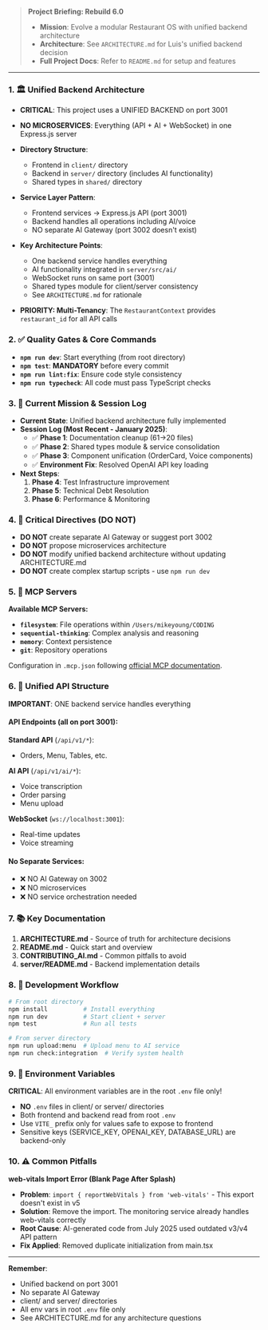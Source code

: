 > **Project Briefing: Rebuild 6.0**
> - **Mission**: Evolve a modular Restaurant OS with unified backend architecture
> - **Architecture**: See `ARCHITECTURE.md` for Luis's unified backend decision
> - **Full Project Docs**: Refer to `README.md` for setup and features

---

### **1. 🏛️ Unified Backend Architecture**

- **CRITICAL**: This project uses a UNIFIED BACKEND on port 3001
- **NO MICROSERVICES**: Everything (API + AI + WebSocket) in one Express.js server
- **Directory Structure**: 
  - Frontend in `client/` directory
  - Backend in `server/` directory (includes AI functionality)
  - Shared types in `shared/` directory
- **Service Layer Pattern**: 
  - Frontend services → Express.js API (port 3001)
  - Backend handles all operations including AI/voice
  - NO separate AI Gateway (port 3002 doesn't exist)

- **Key Architecture Points**:
  - One backend service handles everything
  - AI functionality integrated in `server/src/ai/`
  - WebSocket runs on same port (3001)
  - Shared types module for client/server consistency
  - See `ARCHITECTURE.md` for rationale

- **PRIORITY: Multi-Tenancy**: The `RestaurantContext` provides `restaurant_id` for all API calls

### **2. ✅ Quality Gates & Core Commands**

- **`npm run dev`**: Start everything (from root directory)
- **`npm test`**: **MANDATORY** before every commit
- **`npm run lint:fix`**: Ensure code style consistency
- **`npm run typecheck`**: All code must pass TypeScript checks

### **3. 🎯 Current Mission & Session Log**

- **Current State**: Unified backend architecture fully implemented
- **Session Log (Most Recent - January 2025)**:
    - ✅ **Phase 1**: Documentation cleanup (61→20 files)
    - ✅ **Phase 2**: Shared types module & service consolidation
    - ✅ **Phase 3**: Component unification (OrderCard, Voice components)
    - ✅ **Environment Fix**: Resolved OpenAI API key loading
- **Next Steps**:
    1. **Phase 4**: Test Infrastructure improvement
    2. **Phase 5**: Technical Debt Resolution  
    3. **Phase 6**: Performance & Monitoring

### **4. 🚨 Critical Directives (DO NOT)**

- **DO NOT** create separate AI Gateway or suggest port 3002
- **DO NOT** propose microservices architecture
- **DO NOT** modify unified backend architecture without updating ARCHITECTURE.md
- **DO NOT** create complex startup scripts - use `npm run dev`

### **5. 🧠 MCP Servers**

**Available MCP Servers:**
- **`filesystem`**: File operations within `/Users/mikeyoung/CODING`
- **`sequential-thinking`**: Complex analysis and reasoning  
- **`memory`**: Context persistence
- **`git`**: Repository operations

Configuration in `.mcp.json` following [official MCP documentation](https://docs.anthropic.com/en/docs/claude-code/mcp).

### **6. 🔗 Unified API Structure**

**IMPORTANT**: ONE backend service handles everything

#### API Endpoints (all on port 3001):

**Standard API** (`/api/v1/*`):
- Orders, Menu, Tables, etc.

**AI API** (`/api/v1/ai/*`):
- Voice transcription
- Order parsing
- Menu upload

**WebSocket** (`ws://localhost:3001`):
- Real-time updates
- Voice streaming

#### No Separate Services:
- ❌ NO AI Gateway on 3002
- ❌ NO microservices
- ❌ NO service orchestration needed

### **7. 📚 Key Documentation**

1. **ARCHITECTURE.md** - Source of truth for architecture decisions
2. **README.md** - Quick start and overview
3. **CONTRIBUTING_AI.md** - Common pitfalls to avoid
4. **server/README.md** - Backend implementation details

### **8. 🔧 Development Workflow**

```bash
# From root directory
npm install          # Install everything
npm run dev          # Start client + server
npm test             # Run all tests

# From server directory
npm run upload:menu  # Upload menu to AI service
npm run check:integration  # Verify system health
```

### **9. 🔑 Environment Variables**

**CRITICAL**: All environment variables are in the root `.env` file only!
- **NO** `.env` files in client/ or server/ directories
- Both frontend and backend read from root `.env`
- Use `VITE_` prefix only for values safe to expose to frontend
- Sensitive keys (SERVICE_KEY, OPENAI_KEY, DATABASE_URL) are backend-only

### **10. ⚠️ Common Pitfalls**

**web-vitals Import Error (Blank Page After Splash)**
- **Problem**: `import { reportWebVitals } from 'web-vitals'` - This export doesn't exist in v5
- **Solution**: Remove the import. The monitoring service already handles web-vitals correctly
- **Root Cause**: AI-generated code from July 2025 used outdated v3/v4 API pattern
- **Fix Applied**: Removed duplicate initialization from main.tsx

---

**Remember**: 
- Unified backend on port 3001
- No separate AI Gateway
- client/ and server/ directories
- All env vars in root `.env` file only
- See ARCHITECTURE.md for any architecture questions